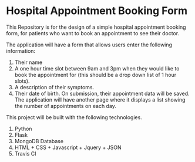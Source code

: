 # Hospital Appointment Booking Form
This Repository is for the design of a simple hospital appointment booking form, for patients who want to book an appointment to see their doctor. 

The application will have a form that allows users enter the following information:
1. Their name
2. A one hour time slot between 9am and 3pm when they would like to book the appointment for (this should be a drop down list of 1 hour slots).
3. A description of their symptoms.
4. Their date of birth.
On submission, their appointment data will be saved. The application will have another page where it displays a list showing the number of appointments on each day.

This project will be built with the following technologies.
1. Python
2. Flask
3. MongoDB Database
4. HTML + CSS + Javascript + Jquery + JSON
5. Travis CI
